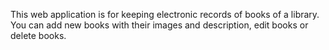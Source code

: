 This web application is for keeping electronic records of books of a library. You can add new books with their images and description, edit books or delete books. 
